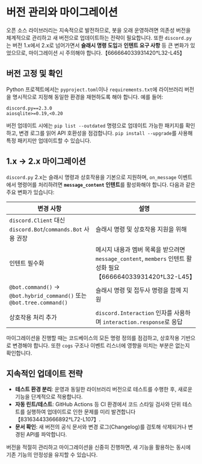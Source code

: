 # 버전 관리와 마이그레이션

오픈 소스 라이브러리는 지속적으로 발전하므로, 봇을 오래 운영하려면 의존성 버전을 체계적으로 관리하고 새 버전으로 업데이트하는 전략이 필요합니다. 또한 `discord.py`는 버전 1.x에서 2.x로 넘어가면서 **슬래시 명령 도입**과 **인텐트 요구 사항** 등 큰 변화가 있었으므로, 마이그레이션 시 주의해야 합니다.【666664033931420†L32-L45】

## 버전 고정 및 확인

Python 프로젝트에서는 `pyproject.toml`이나 `requirements.txt`에 라이브러리 버전을 명시적으로 지정해 동일한 환경을 재현하도록 해야 합니다. 예를 들어:

```
discord.py==2.3.0
aiosqlite>=0.19,<0.20
```

버전 업데이트 시에는 `pip list --outdated` 명령으로 업데이트 가능한 패키지를 확인하고, 변경 로그를 읽어 API 호환성을 점검합니다. `pip install --upgrade`를 사용해 특정 패키지만 업데이트할 수 있습니다.

## 1.x → 2.x 마이그레이션

`discord.py` 2.x는 슬래시 명령과 상호작용을 기본으로 지원하며, `on_message` 이벤트에서 명령어를 처리하려면 **`message_content` 인텐트**를 활성화해야 합니다. 다음과 같은 주요 변화가 있습니다:

| 변경 사항 | 설명 |
| --- | --- |
| `discord.Client` 대신 `discord.Bot`/`commands.Bot` 사용 권장 | 슬래시 명령 및 상호작용 지원을 위해 |
| 인텐트 필수화 | 메시지 내용과 멤버 목록을 받으려면 `message_content`, `members` 인텐트 활성화 필요【666664033931420†L32-L45】 |
| `@bot.command()` → `@bot.hybrid_command()` 또는 `@bot.tree.command()` | 슬래시 명령 및 접두사 명령을 함께 지원 |
| 상호작용 처리 추가 | `discord.Interaction` 인자를 사용하며 `interaction.response`로 응답 |

마이그레이션을 진행할 때는 코드베이스의 모든 명령 정의를 점검하고, 상호작용 기반으로 변경해야 합니다. 또한 `cogs` 구조나 이벤트 리스너에 영향을 미치는 부분은 없는지 확인합니다.

## 지속적인 업데이트 전략

- **테스트 환경 분리**: 운영과 동일한 라이브러리 버전으로 테스트를 수행한 후, 새로운 기능을 단계적으로 적용합니다.
- **자동 린트/테스트**: GitHub Actions 등 CI 환경에서 코드 스타일 검사와 단위 테스트를 실행하여 업데이트로 인한 문제를 미리 발견합니다【831634433666892†L72-L107】.
- **문서 확인**: 새 버전의 공식 문서와 변경 로그(Changelog)를 검토해 삭제되거나 변경된 API를 파악합니다.

버전을 적절히 관리하고 마이그레이션을 신중히 진행하면, 새 기능을 활용하는 동시에 기존 기능의 안정성을 유지할 수 있습니다.

